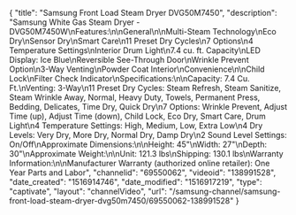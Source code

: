 {
    "title": "Samsung Front Load Steam Dryer DVG50M7450",
    "description": "Samsung White Gas Steam Dryer - DVG50M7450W\nFeatures:\n\nGeneral\n\nMulti-Steam Technology\nEco Dry\nSensor Dry\nSmart Care\n11 Preset Dry Cycles\n7 Options\n4 Temperature Settings\nInterior Drum Light\n7.4 cu. ft. Capacity\nLED Display: Ice Blue\nReversible See-Through Door\nWrinkle Prevent Option\n3-Way Venting\nPowder Coat Interior\nConvenience\n\nChild Lock\nFilter Check Indicator\nSpecifications:\n\nCapacity: 7.4 Cu. Ft.\nVenting: 3-Way\n11 Preset Dry Cycles: Steam Refresh, Steam Sanitize, Steam Wrinkle Away, Normal, Heavy Duty, Towels, Permanent Press, Bedding, Delicates, Time Dry, Quick Dry\n7 Options: Wrinkle Prevent, Adjust Time (up), Adjust Time (down), Child Lock, Eco Dry, Smart Care, Drum Light\n4 Temperature Settings: High, Medium, Low, Extra Low\n4 Dry Levels: Very Dry, More Dry, Normal Dry, Damp Dry\n2 Sound Level Settings: On\/Off\nApproximate Dimensions:\n\nHeight: 45\"\nWidth: 27\"\nDepth: 30\"\nApproximate Weight:\n\nUnit: 121.3 lbs\nShipping: 130.1 lbs\nWarranty Information:\n\nManufacturer Warranty (authorized online retailer): One Year Parts and Labor",
    "channelid": "69550062",
    "videoid": "138991528",
    "date_created": "1516914746",
    "date_modified": "1516917219",
    "type": "captivate",
    "layout": "channelVideo",
    "url": "\/samsung-channel\/samsung-front-load-steam-dryer-dvg50m7450\/69550062-138991528"
}